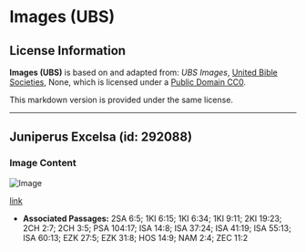 # Images (UBS)

## License Information

**Images (UBS)** is based on and adapted from: _UBS Images_, [United Bible Societies](https://unitedbiblesocieties.org/), None, which is licensed under a [Public Domain CC0](https://creativecommons.org/public-domain/cc0/).

This markdown version is provided under the same license.



--------------------------------

## Juniperus Excelsa (id: 292088)

### Image Content

![Image](https://cdn.aquifer.bible/aquifer-content/resources/Media/WEB-0562_juniperus_excelsa.jpg)

[link](https://cdn.aquifer.bible/aquifer-content/resources/Media/WEB-0562_juniperus_excelsa.jpg)

* **Associated Passages:** 2SA 6:5; 1KI 6:15; 1KI 6:34; 1KI 9:11; 2KI 19:23; 2CH 2:7; 2CH 3:5; PSA 104:17; ISA 14:8; ISA 37:24; ISA 41:19; ISA 55:13; ISA 60:13; EZK 27:5; EZK 31:8; HOS 14:9; NAM 2:4; ZEC 11:2

